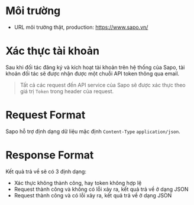 # Môi trường
* URL môi trường thật, production: https://www.sapo.vn/
# Xác thực tài khoản
Sau khi đối tác đăng ký và kích hoạt tài khoản trên hệ thống của Sapo, tài khoản đối tác sẽ được nhận được một chuỗi API token thông qua email.
> Tất cả các request đến API service của Sapo sẽ được xác thực theo giá trị `Token` trong header của request.
# Request Format
Sapo hỗ trợ định dạng dữ liệu mặc định `Content-Type` `application/json`. 
# Response Format 
Kết quả trả về sẽ có 3 định dạng:
* Xác thực không thành công, hay token không hợp lệ
* Request thành công và không có lỗi xảy ra, kết quả trả về ở dạng JSON
* Request thành công và có lỗi xảy ra, kết quả trả về ở dạng JSON
